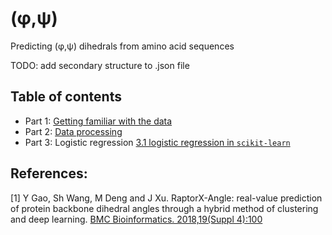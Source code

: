 # (&phi;,&psi;)

Predicting (&phi;,&psi;) dihedrals from amino acid sequences

TODO: add secondary structure to .json file

## Table of contents

* Part 1: [Getting familiar with the data](http://nbviewer.jupyter.org/github/gjoni/phipsi/blob/master/notebooks/1-loading-and-visualizing.ipynb)
* Part 2: [Data processing](http://nbviewer.jupyter.org/github/gjoni/phipsi/blob/master/notebooks/2-clustering.ipynb)
* Part 3: Logistic regression
    [3.1 logistic regression in ```scikit-learn```](http://nbviewer.jupyter.org/github/gjoni/phipsi/blob/master/notebooks/3.1-logistic-regression-in-sklearn.ipynb)

## References:

[1] Y Gao, Sh Wang, M Deng and J Xu. RaptorX-Angle: 
real-value prediction of protein backbone dihedral angles 
through a hybrid method of clustering and deep learning. 
[BMC Bioinformatics. 2018,19(Suppl 4):100](https://doi.org/10.1186/s12859-018-2065-x)


